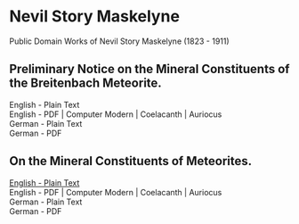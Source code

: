 # Nevil Story Maskelyne

Public Domain Works of Nevil Story Maskelyne (1823 - 1911)

## Preliminary Notice on the Mineral Constituents of the Breitenbach Meteorite.

English - Plain Text  
English - PDF | Computer Modern | Coelacanth | Auriocus  
German - Plain Text  
German - PDF  

## On the Mineral Constituents of Meteorites.

[English - Plain Text](on-the-mineral-constituents-of-meteorites/full-text-english.md)  
English - PDF | Computer Modern | Coelacanth | Auriocus  
German - Plain Text  
German - PDF  
